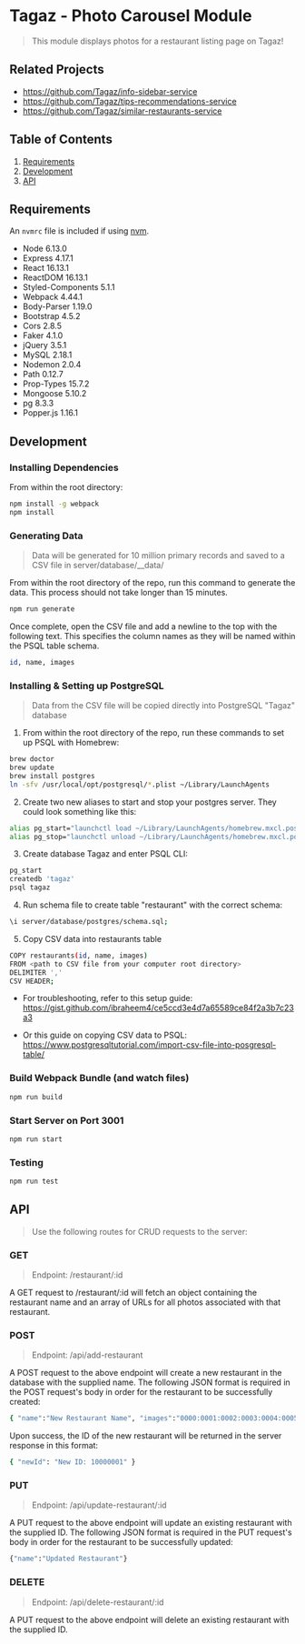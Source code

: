 # Tagaz - Photo Carousel Module

> This module displays photos for a restaurant listing page on Tagaz!

## Related Projects

  - https://github.com/Tagaz/info-sidebar-service
  - https://github.com/Tagaz/tips-recommendations-service
  - https://github.com/Tagaz/similar-restaurants-service

## Table of Contents

1. [Requirements](#requirements)
1. [Development](#development)
1. [API](#API)

## Requirements

An `nvmrc` file is included if using [nvm](https://github.com/creationix/nvm).

- Node 6.13.0
- Express 4.17.1
- React 16.13.1
- ReactDOM 16.13.1
- Styled-Components 5.1.1
- Webpack 4.44.1
- Body-Parser 1.19.0
- Bootstrap 4.5.2
- Cors 2.8.5
- Faker 4.1.0
- jQuery 3.5.1
- MySQL 2.18.1
- Nodemon 2.0.4
- Path 0.12.7
- Prop-Types 15.7.2
- Mongoose 5.10.2
- pg 8.3.3
- Popper.js 1.16.1

## Development

### Installing Dependencies

From within the root directory:

```sh
npm install -g webpack
npm install
```

### Generating Data

> Data will be generated for 10 million primary records and saved to a CSV file in server/database/__data/

From within the root directory of the repo, run this command to generate the data. This process should not take longer than 15 minutes.

```sh
npm run generate
```

Once complete, open the CSV file and add a newline to the top with the following text. This specifies the column names as they will be named within the PSQL table schema.

```sh
id, name, images
```

### Installing & Setting up PostgreSQL

> Data from the CSV file will be copied directly into PostgreSQL "Tagaz" database

1. From within the root directory of the repo, run these commands to set up PSQL with Homebrew:

```sh
brew doctor
brew update
brew install postgres
ln -sfv /usr/local/opt/postgresql/*.plist ~/Library/LaunchAgents
```

2. Create two new aliases to start and stop your postgres server. They could look something like this:

```sh
alias pg_start="launchctl load ~/Library/LaunchAgents/homebrew.mxcl.postgresql.plist"
alias pg_stop="launchctl unload ~/Library/LaunchAgents/homebrew.mxcl.postgresql.plist"
```

3. Create database Tagaz and enter PSQL CLI:

```sh
pg_start
createdb 'tagaz'
psql tagaz
```

4. Run schema file to create table "restaurant" with the correct schema:

```sh
\i server/database/postgres/schema.sql;
```

5. Copy CSV data into restaurants table

```sh
COPY restaurants(id, name, images)
FROM <path to CSV file from your computer root directory>
DELIMITER ','
CSV HEADER;
```

- For troubleshooting, refer to this setup guide: https://gist.github.com/ibraheem4/ce5ccd3e4d7a65589ce84f2a3b7c23a3

- Or this guide on copying CSV data to PSQL: https://www.postgresqltutorial.com/import-csv-file-into-posgresql-table/

### Build Webpack Bundle (and watch files)
```sh
npm run build
```

### Start Server on Port 3001
```sh
npm run start
```

### Testing
```sh
npm run test
```

## API

> Use the following routes for CRUD requests to the server:

### GET

> Endpoint: /restaurant/:id

A GET request to /restaurant/:id will fetch an object containing the restaurant name and an array of URLs for all photos associated with that restaurant.

### POST

> Endpoint: /api/add-restaurant

A POST request to the above endpoint will create a new restaurant in the database with the supplied name. The following JSON format is required in the POST request's body in order for the restaurant to be successfully created:

```sh
{ "name":"New Restaurant Name", "images":"0000:0001:0002:0003:0004:0005" }
```

Upon success, the ID of the new restaurant will be returned in the server response in this format:

```sh
{ "newId": "New ID: 10000001" }
```

### PUT

> Endpoint: /api/update-restaurant/:id

A PUT request to the above endpoint will update an existing restaurant with the supplied ID.
The following JSON format is required in the PUT request's body in order for the restaurant to be successfully updated:

```sh
{"name":"Updated Restaurant"}
```

### DELETE

> Endpoint: /api/delete-restaurant/:id

A PUT request to the above endpoint will delete an existing restaurant with the supplied ID.
